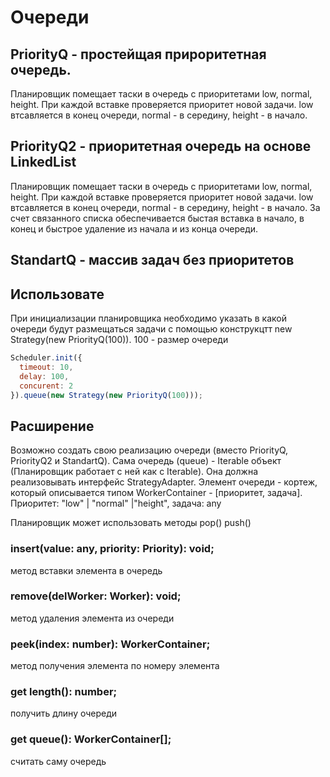 # Очереди 
## PriorityQ - простейщая прироритетная очередь.

Планировщик помещает таски в очередь с приоритетами low, normal, height. При каждой вставке проверяется приоритет новой задачи. low втсавляется в конец очереди, normal - в середину, height - в начало.

## PriorityQ2 - приоритетная очередь на основе LinkedList

Планировщик помещает таски в очередь с приоритетами low, normal, height. При каждой вставке проверяется приоритет новой задачи. low втсавляется в конец очереди, normal - в середину, height - в начало.
За счет связанного списка обеспечивается быстая вставка в начало, в конец и быстрое удаление из начала и из конца очереди.

## StandartQ - массив задач без приоритетов

## Использовате

При инициализации планировщика необходимо указать в какой очереди будут размещаться задачи с помощью конструкцтт new Strategy(new PriorityQ(100)). 100 - размер очереди

```js
Scheduler.init({
  timeout: 10,
  delay: 100,
  concurent: 2
}).queue(new Strategy(new PriorityQ(100)));
```

## Расширение

Возможно создать свою реализацию очереди (вместо PriorityQ, PriorityQ2 и StandartQ). Сама очередь (queue) - Iterable объект (Планировщик работает с ней как с Iterable). Она должна реализовывать интерфейс StrategyAdapter. Элемент очереди - кортеж, который описывается типом WorkerContainer - [приоритет, задача]. Приоритет: "low" | "normal"  |"height", задача: any

Планировщик может использовать методы pop() push()
### insert(value: any, priority: Priority): void;

метод вставки элемента в очередь

### remove(delWorker: Worker): void;

метод удаления элемента из очереди

### peek(index: number): WorkerContainer;

метод получения элемента по номеру элемента

### get length(): number;

получить длину очереди

### get queue(): WorkerContainer[];

считать саму очередь
